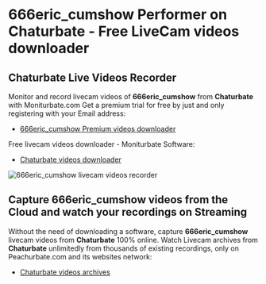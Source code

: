 # 666eric_cumshow Performer on Chaturbate - Free LiveCam videos downloader

## Chaturbate Live Videos Recorder

Monitor and record livecam videos of **666eric_cumshow** from **Chaturbate** with Moniturbate.com
Get a premium trial for free by just and only registering with your Email address:
* [666eric_cumshow Premium videos downloader](https://moniturbate.com/request-demo-licence-key.html)

Free livecam videos downloader - Moniturbate Software:
* [Chaturbate videos downloader](https://moniturbate.com/moniturbate-download-software.html)

![666eric_cumshow livecam videos recorder](https://peachurnet.com/templates/moniturbate-software.png)


## Capture 666eric_cumshow videos from the Cloud and watch your recordings on Streaming

Without the need of downloading a software, capture **666eric_cumshow** livecam videos from **Chaturbate** 100% online.
Watch Livecam archives from **Chaturbate** unlimitedly from thousands of existing recordings, only on Peachurbate.com and its websites network:
* [Chaturbate videos archives](https://peachurnet.com/)